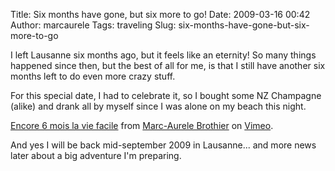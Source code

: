 Title: Six months have gone, but six more to go!
Date: 2009-03-16 00:42
Author: marcaurele
Tags: traveling
Slug: six-months-have-gone-but-six-more-to-go

I left Lausanne six months ago, but it feels like an eternity! So many
things happened since then, but the best of all for me, is that I still
have another six months left to do even more crazy stuff.

</p>
<!--break--><!--break-->

For this special date, I had to celebrate it, so I bought some NZ
Champagne (alike) and drank all by myself since I was alone on my beach
this night.

</p>

<div class="video">
</p>

[Encore 6 mois la vie facile][] from [Marc-Aurele Brothier][] on
[Vimeo][].

</div>
</p>

And yes I will be back mid-september 2009 in Lausanne... and more news
later about a big adventure I'm preparing.

</p>

  [Encore 6 mois la vie facile]: http://vimeo.com/3673381
  [Marc-Aurele Brothier]: http://vimeo.com/user655055
  [Vimeo]: http://vimeo.com
